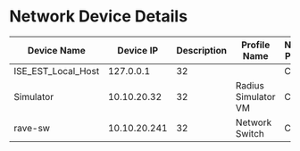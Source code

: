 # Network Device Details
| Device Name | Device IP | Description | Profile Name | Network Protocol | Shared Secret | SNMP Link Trap | MAC Trap | Polling Interval | RO Community | Version |
| ----------- | --------- | ----------- | ------------ | ---------------- | ------------- | -------------- | -------- | ---------------- | ------------ | ------- |
| ISE_EST_Local_Host | 127.0.0.1 | 32 |  | Cisco | RADIUS | J8VRC4CGCR64 | N/A | N/A | N/A | N/A | N/A |
| Simulator | 10.10.20.32 | 32 | Radius Simulator VM | Cisco | RADIUS | cisco | N/A | N/A | N/A | N/A | N/A |
| rave-sw | 10.10.20.241 | 32 | Network Switch | Cisco | RADIUS | 1vtG@lw@y | N/A | N/A | N/A | N/A | N/A |